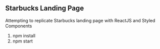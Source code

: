 ## Starbucks Landing Page

Attempting to replicate Starbucks landing page with ReactJS and Styled Components


1. npm install
2. npm start

